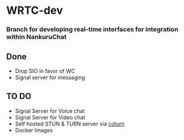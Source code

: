 # WRTC-dev
### Branch for developing real-time interfaces for integration within NankuruChat

## Done
- Drop SIO in favor of WC
- Signal server for messaging

## TO DO
- Signal Server for Voice chat
- Signal Server for Video chat
- Self hosted STUN & TURN server via [coturn](https://github.com/coturn/coturn)
- Docker Images